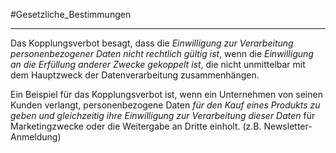 #Gesetzliche_Bestimmungen
***
Das Kopplungsverbot besagt, dass die *Einwilligung zur Verarbeitung personenbezogener Daten nicht rechtlich gültig ist*, wenn die *Einwilligung an die Erfüllung anderer Zwecke gekoppelt ist*, die nicht unmittelbar mit dem Hauptzweck der Datenverarbeitung zusammenhängen.

Ein Beispiel für das Kopplungsverbot ist, wenn ein Unternehmen von seinen Kunden verlangt, personenbezogene Daten *für den Kauf eines Produkts zu geben und gleichzeitig ihre Einwilligung zur Verarbeitung dieser Daten* für Marketingzwecke oder die Weitergabe an Dritte einholt. (z.B. Newsletter-Anmeldung)